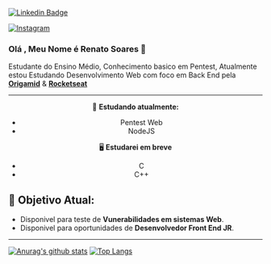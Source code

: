 [![Linkedin Badge](https://img.shields.io/badge/-Renato_Soares-blue?style=flat-square&logo=Linkedin&logoColor=white&link=https://www.linkedin.com/in/RenatoSoares/)](https://www.linkedin.com/in/renato-soares-b5019a1b9/)

<a href="https://www.instagram.com/giantcard5/" target="_blank">
<img src="https://img.shields.io/badge/Instagram-%23E4405F.svg?&style=flat-square&logo=instagram&logoColor=white" alt="Instagram">
</a>

### Olá , Meu Nome é Renato Soares 🖤

Estudante do Ensino Médio, Conhecimento basico em Pentest, Atualmente estou Estudando Desenvolvimento Web com foco em Back End pela **[Origamid](https://www.origamid.com/)** & **[Rocketseat](https://app.rocketseat.com.br/starter)**

---

<center>

📌 **Estudando atualmente:**

- Pentest Web
- NodeJS

🖥 **Estudarei em breve**

- C
- C++

</center>

## 🎯 **Objetivo Atual:**

- Disponivel para teste de **Vunerabilidades em sistemas Web**.
- Disponivel para oportunidades de **Desenvolvedor Front End JR**.

---

[![Anurag's github stats](https://github-readme-stats.vercel.app/api?username=Giantcard5)](https://github.com/anuraghazra/github-readme-stats)
[![Top Langs](https://github-readme-stats.vercel.app/api/top-langs/?username=Giantcard5&layout=compact)](https://github.com/anuraghazra/github-readme-stats)
